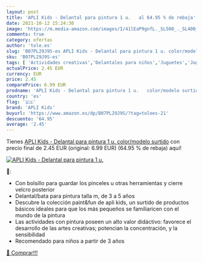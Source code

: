 ```yaml
---
layout: post
title: 'APLI Kids - Delantal para pintura 1 u.   al 64.95 % de rebaja'
date: 2021-10-12 15:24:30
image: 'https://m.media-amazon.com/images/I/41lEaP9gnfL._SL500_._SL400_.jpg'
comments: true
category: ofertas
author: 'tole.es'
slug: 'B07PL29J9S-es APLI Kids - Delantal para pintura 1 u. color/modelo surtido'
sku: 'B07PL29J9S-es'
tags: [ 'Actividades creativas','Delantales para niños','Juguetes','Juguetes y juegos','apli','apli kids', ]
actualPrice: 2.45 EUR
currency: EUR
price: 2.45
comparePrice: 6.99 EUR
prodname: 'APLI Kids - Delantal para pintura 1 u.   color/modelo surtido'
country: 'es'
flag: '🇪🇸'
brand: 'APLI Kids'
buyurl: 'https://www.amazon.es/dp/B07PL29J9S/?tag=tolees-21'
descuento: '64.95'
average: '2.45'
---
```


Tienes [APLI Kids - Delantal para pintura 1 u.   color/modelo surtido](https://www.amazon.es/dp/B07PL29J9S/?tag=tolees-21) con precio final de  2.45 EUR (original: 6.99 EUR) (64.95 %  de rebaja) aqui!

[![APLI Kids - Delantal para pintura 1 u.  ](https://m.media-amazon.com/images/I/41lEaP9gnfL._SL500_._SL400_.jpg)](https://www.amazon.es/dp/B07PL29J9S/?tag=tolees-21)

🔎:

- Con bolsillo para guardar los pinceles u otras herramientas y cierre velcro posterior
- Delantal/bata para pintura talla m, de 3 a 5 años
- Descubre la colección paint&fun de apli kids, un surtido de productos básicos ideales para que los más pequeños se familiaricen con el mundo de la pintura
- Las actividades con pintura poseen un alto valor didáctivo: favorece el desarrollo de las artes creativas; potencian la concentración, y la sensibilidad
- Recomendado para niños a partir de 3 años

[🛒 Comprar!!!](https://www.amazon.es/dp/B07PL29J9S/?tag=tolees-21)
